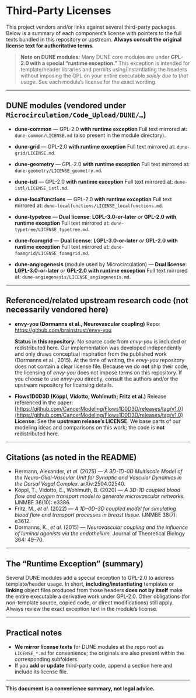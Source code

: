 # Third-Party Licenses

This project vendors and/or links against several third-party packages. Below is a summary of each component’s license with pointers to the full texts bundled in this repository or upstream. **Always consult the original license text for authoritative terms.**

> **Note on DUNE modules:** Many DUNE core modules are under **GPL-2.0 with a special “runtime exception.”** This exception is intended for template/header libraries and permits using/instantiating the headers without imposing the GPL on your entire executable *solely due to that usage*. See each module’s license for the exact wording.

---

## DUNE modules (vendored under `Microcirculation/Code_Upload/DUNE/…`)

* **dune-common** — GPL-2.0 **with runtime exception**
  Full text mirrored at: `dune-common/LICENSE.md` (also present in the module directory).

* **dune-grid** — GPL-2.0 **with runtime exception**
  Full text mirrored at: `dune-grid/LICENSE.md`.

* **dune-geometry** — GPL-2.0 **with runtime exception**
  Full text mirrored at: `dune-geometry/LICENSE_geometry.md`.

* **dune-istl** — GPL-2.0 **with runtime exception**
  Full text mirrored at: `dune-istl/LICENSE_istl.md`.

* **dune-localfunctions** — GPL-2.0 **with runtime exception**
  Full text mirrored at: `dune-localfunctions/LICENSE_localfunctions.md`.

* **dune-typetree** — **Dual license**: **LGPL-3.0-or-later** *or* **GPL-2.0 with runtime exception**
  Full text mirrored at: `dune-typetree/LICENSE_typetree.md`.

* **dune-foamgrid** — **Dual license**: **LGPL-3.0-or-later** *or* **GPL-2.0 with runtime exception**
  Full text mirrored at: `dune-foamgrid/LICENSE_foamgrid.md`.

* **dune-angiogenesis** (module used by Microcirculation) — **Dual license**: **LGPL-3.0-or-later** *or* **GPL-2.0 with runtime exception**
  Full text mirrored at: `dune-angiogenesis/LICENSE_angiogenesis.md`.

---

## Referenced/related upstream research code (not necessarily vendored here)

* **envy-you (Dormanns et al., Neurovascular coupling)**
  Repo: https://github.com/brainstrust/envy-you

  **Status in this repository:** No source code from *envy-you* is included or redistributed here. Our implementation was developed independently and only draws conceptual inspiration from the published work (Dormanns et al., 2015). At the time of writing, the *envy-you* repository does not contain a clear license file. Because we do **not** ship their code, the licensing of *envy-you* does not impose terms on this repository. If you choose to use *envy-you* directly, consult the authors and/or the upstream repository for licensing details.

* **Flows1D0D3D (Köppl, Vidotto, Wohlmuth; Fritz et al.)**
  Release referenced in the paper: [https://github.com/CancerModeling/Flows1D0D3D/releases/tag/v1.0](https://github.com/CancerModeling/Flows1D0D3D/releases/tag/v1.0)
  **License:** See the **upstream release’s LICENSE**. We base parts of our modeling ideas and comparisons on this work; the code is **not** redistributed here.

---

## Citations (as noted in the README)

* Hermann, Alexander, *et al.* (2025) — *A 3D-1D-0D Multiscale Model of the Neuro-Glial-Vascular Unit for Synaptic and Vascular Dynamics in the Dorsal Vagal Complex.* arXiv:2504.02540.
* Köppl, T., Vidotto, E., Wohlmuth, B. (2020) — *A 3D-1D coupled blood flow and oxygen transport model to generate microvascular networks.* IJNMBE 36(10): e3386.
* Fritz, M., *et al.* (2022) — *A 1D–0D–3D coupled model for simulating blood flow and transport processes in breast tissue.* IJNMBE 38(7): e3612.
* Dormanns, K., *et al.* (2015) — *Neurovascular coupling and the influence of luminal agonists via the endothelium.* Journal of Theoretical Biology 364: 49–70.

---

## The “Runtime Exception” (summary)

Several DUNE modules add a special exception to GPL-2.0 to address template/header usage. In short, **including/instantiating** templates or **linking** object files produced from those headers **does not by itself** make the entire executable a derivative work under GPL-2.0. Other obligations (for non-template source, copied code, or direct modifications) still apply. Always review the exact exception text in the module’s license.

---

## Practical notes

* **We mirror license texts** for DUNE modules at the repo root as `LICENSE_*.md` for convenience; the originals are also present within the corresponding subfolders.
* If you **add or update** third-party code, append a section here and include its license file.

---

**This document is a convenience summary, not legal advice.**
